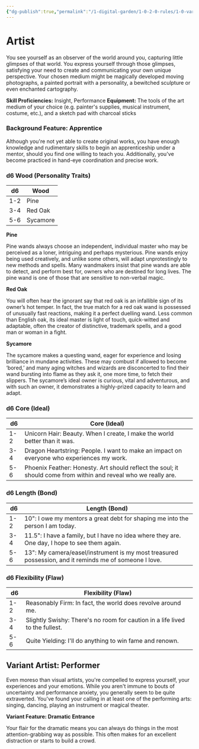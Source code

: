 ```yaml
---
{"dg-publish":true,"permalink":"/1-digital-garden/1-0-2-0-rules/1-0-variant-rules/01-06-1-1-background-artist/"}
---
```


# Artist

You see yourself as an observer of the world around you, capturing little glimpses of that world. You express yourself through those glimpses, satisfying your need to create and communicating your own unique perspective. Your chosen medium might be magically developed moving photographs, a painted portrait with a personality, a bewitched sculpture or even enchanted cartography.

**Skill Proficiencies:** Insight, Performance
**Equipment:** The tools of the art medium of your choice (e.g. painter's supplies, musical instrument, costume, etc.), and a sketch pad with charcoal sticks

### Background Feature: Apprentice

Although you're not yet able to create original works, you have enough knowledge and rudimentary skills to begin an apprenticeship under a mentor, should you find one willing to teach you. Additionally, you've become practiced in hand-eye coordination and precise work.

### **d6 Wood (Personality Traits)**

| d6  | Wood     |
| --- | -------- |
| 1-2 | Pine     |
| 3-4 | Red Oak  |
| 5-6 | Sycamore |

**Pine**

Pine wands always choose an independent, individual master who may be perceived as a loner, intriguing and perhaps mysterious. Pine wands enjoy being used creatively, and unlike some others, will adapt unprotestingly to new methods and spells. Many wandmakers insist that pine wands are able to detect, and perform best for, owners who are destined for long lives. The pine wand is one of those that are sensitive to non-verbal magic.

**Red Oak**

You will often hear the ignorant say that red oak is an infallible sign of its owner’s hot temper. In fact, the true match for a red oak wand is possessed of unusually fast reactions, making it a perfect duelling wand. Less common than English oak, its ideal master is light of touch, quick-witted and adaptable, often the creator of distinctive, trademark spells, and a good man or woman in a fight.

**Sycamore**

The sycamore makes a questing wand, eager for experience and losing brilliance in mundane activities. These may combust if allowed to become ‘bored,’ and many aging witches and wizards are disconcerted to find their wand bursting into flame as they ask it, one more time, to fetch their slippers. The sycamore’s ideal owner is curious, vital and adventurous, and with such an owner, it demonstrates a highly-prized capacity to learn and adapt.

### **d6 Core (Ideal)**

| d6  | Core (Ideal)                                                                                                    |
| --- | --------------------------------------------------------------------------------------------------------------- |
| 1-2 | Unicorn Hair: Beauty. When I create, I make the world better than it was.                                       |
| 3-4 | Dragon Heartstring: People. I want to make an impact on everyone who experiences my work.                       |
| 5-6 | Phoenix Feather: Honesty. Art should reflect the soul; it should come from within and reveal who we really are. |

### **d6 Length (Bond)**

| d6  | Length (Bond)                                                                                         |
| --- | ----------------------------------------------------------------------------------------------------- |
| 1-2 | 10": I owe my mentors a great debt for shaping me into the person I am today.                         |
| 3-4 | 11.5": I have a family, but I have no idea where they are. One day, I hope to see them again.         |
| 5-6 | 13": My camera/easel/instrument is my most treasured possession, and it reminds me of someone I love. |

### **d6 Flexibility (Flaw)**

| d6  | Flexibility (Flaw)                                       |
| --- | -------------------------------------------------------- |
| 1-2 | Reasonably Firm: In fact, the world does revolve around me. |
| 3-4 | Slightly Swishy: There's no room for caution in a life lived to the fullest. |
| 5-6 | Quite Yielding: I'll do anything to win fame and renown. |

## Variant Artist: Performer

Even moreso than visual artists, you're compelled to express yourself, your experiences and your emotions. While you aren't immune to bouts of uncertainty and performance anxiety, you generally seem to be quite extraverted. You've found your calling in at least one of the performing arts: singing, dancing, playing an instrument or magical theater.

**Variant Feature: Dramatic Entrance**

Your flair for the dramatic means you can always do things in the most attention-grabbing way as possible. This often makes for an excellent distraction or starts to build a crowd.